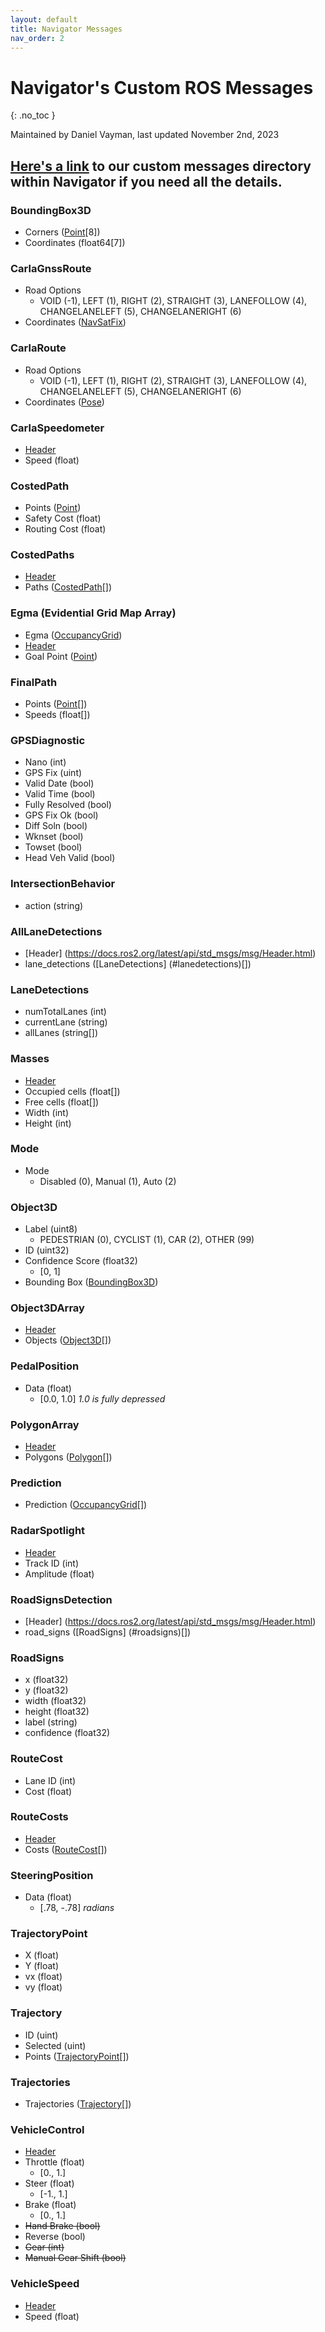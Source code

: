 ```yaml
---
layout: default
title: Navigator Messages
nav_order: 2
---
```


# Navigator's Custom ROS Messages
{: .no_toc }

Maintained by Daniel Vayman, last updated November 2nd, 2023

## [Here's a link](https://github.com/Nova-UTD/navigator/tree/dev/src/msg/navigator_msgs/msg) to our custom messages directory within Navigator if you need all the details.

### BoundingBox3D
- Corners ([Point](https://docs.ros2.org/latest/api/geometry_msgs/msg/Point.html)[8])
- Coordinates (float64[7])

### CarlaGnssRoute
- Road Options
  - VOID (-1), LEFT (1), RIGHT (2), STRAIGHT (3), LANEFOLLOW (4), CHANGELANELEFT (5), CHANGELANERIGHT (6)
- Coordinates ([NavSatFix](https://docs.ros2.org/latest/api/sensor_msgs/msg/NavSatFix.html))

### CarlaRoute
- Road Options
  - VOID (-1), LEFT (1), RIGHT (2), STRAIGHT (3), LANEFOLLOW (4), CHANGELANELEFT (5), CHANGELANERIGHT (6)
- Coordinates ([Pose](https://docs.ros2.org/latest/api/geometry_msgs/msg/Pose.html))

### CarlaSpeedometer
- [Header](https://docs.ros2.org/latest/api/std_msgs/msg/Header.html)
- Speed (float)

### CostedPath
- Points ([Point](https://docs.ros2.org/latest/api/geometry_msgs/msg/Point.html))
- Safety Cost (float)
- Routing Cost (float)

### CostedPaths
- [Header](https://docs.ros2.org/latest/api/std_msgs/msg/Header.html)
- Paths ([CostedPath](#costedpath)[])

### Egma (Evidential Grid Map Array)
- Egma ([OccupancyGrid](https://docs.ros2.org/foxy/api/nav_msgs/msg/OccupancyGrid.html))
- [Header](https://docs.ros2.org/latest/api/std_msgs/msg/Header.html)
- Goal Point ([Point](https://docs.ros2.org/latest/api/geometry_msgs/msg/Point.html))

### FinalPath
- Points ([Point](https://docs.ros2.org/latest/api/geometry_msgs/msg/Point.html)[])
- Speeds (float[])

### GPSDiagnostic
- Nano (int)
- GPS Fix (uint)
- Valid Date (bool)
- Valid Time (bool)
- Fully Resolved (bool)
- GPS Fix Ok (bool)
- Diff Soln (bool)
- Wknset (bool)
- Towset (bool)
- Head Veh Valid (bool)

### IntersectionBehavior
- action (string)

### AllLaneDetections
- [Header] (https://docs.ros2.org/latest/api/std_msgs/msg/Header.html)
- lane_detections ([LaneDetections] (#lanedetections)[])

### LaneDetections
- numTotalLanes (int)
- currentLane (string)
- allLanes (string[])

### Masses
- [Header](https://docs.ros2.org/latest/api/std_msgs/msg/Header.html)
- Occupied cells (float[])
- Free cells (float[])
- Width (int)
- Height (int)

### Mode
- Mode
  - Disabled (0), Manual (1), Auto (2)

### Object3D
- Label (uint8)
  - PEDESTRIAN (0), CYCLIST (1), CAR (2), OTHER (99)
- ID (uint32)
- Confidence Score (float32)
  - [0, 1]
- Bounding Box ([BoundingBox3D](#boundingbox3d))

### Object3DArray
- [Header](https://docs.ros2.org/latest/api/std_msgs/msg/Header.html)
- Objects ([Object3D](#object3d)[])

### PedalPosition
- Data (float)
  - [0.0, 1.0] *1.0 is fully depressed*

### PolygonArray
- [Header](https://docs.ros2.org/latest/api/std_msgs/msg/Header.html)
- Polygons ([Polygon](https://docs.ros2.org/latest/api/geometry_msgs/msg/Polygon.html)[])
### Prediction
- Prediction ([OccupancyGrid](https://docs.ros2.org/foxy/api/nav_msgs/msg/OccupancyGrid.html)[])

### RadarSpotlight
- [Header](https://docs.ros2.org/latest/api/std_msgs/msg/Header.html)
- Track ID (int)
- Amplitude (float)

### RoadSignsDetection
- [Header] (https://docs.ros2.org/latest/api/std_msgs/msg/Header.html)
- road_signs ([RoadSigns] (#roadsigns)[])

### RoadSigns
- x (float32)
- y (float32)
- width (float32)
- height (float32)
- label (string)
- confidence (float32)

### RouteCost
- Lane ID (int)
- Cost (float)

### RouteCosts
- [Header](https://docs.ros2.org/latest/api/std_msgs/msg/Header.html)
- Costs ([RouteCost](#routecost)[])

### SteeringPosition
- Data (float)
  - [.78, -.78] *radians*

### TrajectoryPoint
- X (float)
- Y (float)
- vx (float)
- vy (float)

### Trajectory
- ID (uint)
- Selected (uint)
- Points ([TrajectoryPoint](#trajectorypoint)[])

### Trajectories
- Trajectories ([Trajectory](#trajectory)[])

### VehicleControl
- [Header](https://docs.ros2.org/latest/api/std_msgs/msg/Header.html)
- Throttle (float)
  - [0., 1.]
- Steer (float)
  - [-1., 1.]
- Brake (float)
  - [0., 1.]
- ~~Hand Brake (bool)~~
- Reverse (bool)
- ~~Gear (int)~~
- ~~Manual Gear Shift (bool)~~

### VehicleSpeed
- [Header](https://docs.ros2.org/latest/api/std_msgs/msg/Header.html)
- Speed (float)